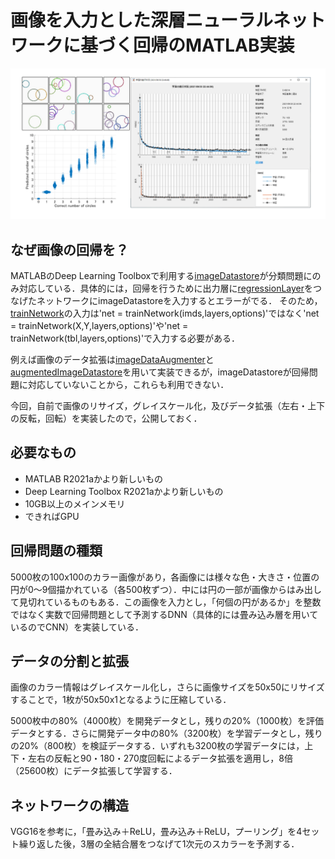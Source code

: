 # 画像を入力とした深層ニューラルネットワークに基づく回帰のMATLAB実装

<img width="800" alt="banner.png" src="banner.png">

## なぜ画像の回帰を？
MATLABのDeep Learning Toolboxで利用する[imageDatastore](https://jp.mathworks.com/help/matlab/ref/matlab.io.datastore.imagedatastore.html)が分類問題にのみ対応している．具体的には，回帰を行うために出力層に[regressionLayer](https://jp.mathworks.com/help/deeplearning/ref/regressionlayer.html?s_tid=doc_ta)をつなげたネットワークにimageDatastoreを入力するとエラーがでる．
そのため，[trainNetwork](https://jp.mathworks.com/help/deeplearning/ref/trainnetwork.html?s_tid=doc_ta)の入力は'net = trainNetwork(imds,layers,options)'ではなく'net = trainNetwork(X,Y,layers,options)'や'net = trainNetwork(tbl,layers,options)'で入力する必要がある．

例えば画像のデータ拡張は[imageDataAugmenter](https://jp.mathworks.com/help/deeplearning/ref/imagedataaugmenter.html)と[augmentedImageDatastore](https://jp.mathworks.com/help/deeplearning/ref/augmentedimagedatastore.html?searchHighlight=augmentedI%E2%80%8BmageDatast%E2%80%8Bore&s_tid=srchtitle)を用いて実装できるが，imageDatastoreが回帰問題に対応していないことから，これらも利用できない．

今回，自前で画像のリサイズ，グレイスケール化，及びデータ拡張（左右・上下の反転，回転）を実装したので，公開しておく．

## 必要なもの
- MATLAB R2021aかより新しいもの
- Deep Learning Toolbox R2021aかより新しいもの
- 10GB以上のメインメモリ
- できればGPU

## 回帰問題の種類
5000枚の100x100のカラー画像があり，各画像には様々な色・大きさ・位置の円が0～9個描かれている（各500枚ずつ）．中には円の一部が画像からはみ出して見切れているものもある．この画像を入力とし，「何個の円があるか」を整数ではなく実数で回帰問題として予測するDNN（具体的には畳み込み層を用いているのでCNN）を実装している．

## データの分割と拡張
画像のカラー情報はグレイスケール化し，さらに画像サイズを50x50にリサイズすることで，1枚が50x50x1となるように圧縮している．

5000枚中の80%（4000枚）を開発データとし，残りの20%（1000枚）を評価データとする．さらに開発データ中の80%（3200枚）を学習データとし，残りの20%（800枚）を検証データする．いずれも3200枚の学習データには，上下・左右の反転と90・180・270度回転によるデータ拡張を適用し，8倍（25600枚）にデータ拡張して学習する．

## ネットワークの構造
VGG16を参考に，「畳み込み＋ReLU，畳み込み＋ReLU，プーリング」を4セット繰り返した後，3層の全結合層をつなげて1次元のスカラーを予測する．